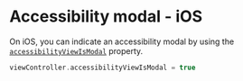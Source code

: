 # Accessibility modal - iOS

On iOS, you can indicate an accessibility modal by using the  [`accessibilityViewIsModal`](https://developer.apple.com/documentation/objectivec/nsobject/1615089-accessibilityviewismodal) property.

```swift
viewController.accessibilityViewIsModal = true
```

